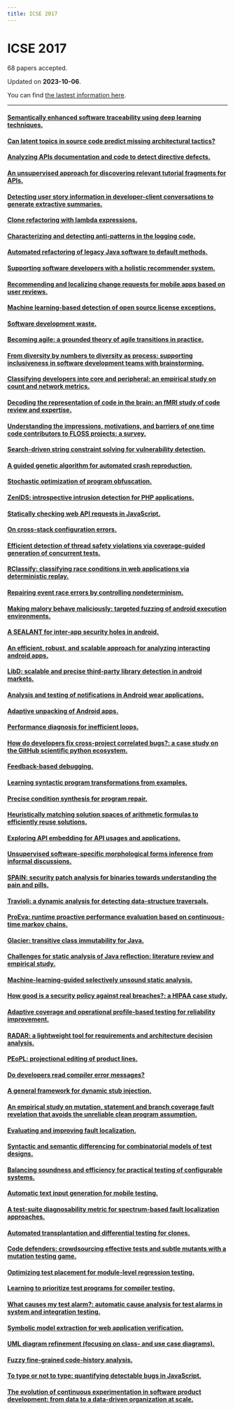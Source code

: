 ```yaml
---
title: ICSE 2017
---
```


# ICSE 2017

68 papers accepted.

Updated on **2023-10-06**.



You can find [the lastest information here](https://dblp.org/db/conf/icse/icse2017.html).

---

#### [Semantically enhanced software traceability using deep learning techniques.](https://doi.org/10.1109/ICSE.2017.9)

#### [Can latent topics in source code predict missing architectural tactics?](https://doi.org/10.1109/ICSE.2017.10)

#### [Analyzing APIs documentation and code to detect directive defects.](https://doi.org/10.1109/ICSE.2017.11)

#### [An unsupervised approach for discovering relevant tutorial fragments for APIs.](https://doi.org/10.1109/ICSE.2017.12)

#### [Detecting user story information in developer-client conversations to generate extractive summaries.](https://doi.org/10.1109/ICSE.2017.13)

#### [Clone refactoring with lambda expressions.](https://doi.org/10.1109/ICSE.2017.14)

#### [Characterizing and detecting anti-patterns in the logging code.](https://doi.org/10.1109/ICSE.2017.15)

#### [Automated refactoring of legacy Java software to default methods.](https://doi.org/10.1109/ICSE.2017.16)

#### [Supporting software developers with a holistic recommender system.](https://doi.org/10.1109/ICSE.2017.17)

#### [Recommending and localizing change requests for mobile apps based on user reviews.](https://doi.org/10.1109/ICSE.2017.18)

#### [Machine learning-based detection of open source license exceptions.](https://doi.org/10.1109/ICSE.2017.19)

#### [Software development waste.](https://doi.org/10.1109/ICSE.2017.20)

#### [Becoming agile: a grounded theory of agile transitions in practice.](https://doi.org/10.1109/ICSE.2017.21)

#### [From diversity by numbers to diversity as process: supporting inclusiveness in software development teams with brainstorming.](https://doi.org/10.1109/ICSE.2017.22)

#### [Classifying developers into core and peripheral: an empirical study on count and network metrics.](https://doi.org/10.1109/ICSE.2017.23)

#### [Decoding the representation of code in the brain: an fMRI study of code review and expertise.](https://doi.org/10.1109/ICSE.2017.24)

#### [Understanding the impressions, motivations, and barriers of one time code contributors to FLOSS projects: a survey.](https://doi.org/10.1109/ICSE.2017.25)

#### [Search-driven string constraint solving for vulnerability detection.](https://doi.org/10.1109/ICSE.2017.26)

#### [A guided genetic algorithm for automated crash reproduction.](https://doi.org/10.1109/ICSE.2017.27)

#### [Stochastic optimization of program obfuscation.](https://doi.org/10.1109/ICSE.2017.28)

#### [ZenIDS: introspective intrusion detection for PHP applications.](https://doi.org/10.1109/ICSE.2017.29)

#### [Statically checking web API requests in JavaScript.](https://doi.org/10.1109/ICSE.2017.30)

#### [On cross-stack configuration errors.](https://doi.org/10.1109/ICSE.2017.31)

#### [Efficient detection of thread safety violations via coverage-guided generation of concurrent tests.](https://doi.org/10.1109/ICSE.2017.32)

#### [RClassify: classifying race conditions in web applications via deterministic replay.](https://doi.org/10.1109/ICSE.2017.33)

#### [Repairing event race errors by controlling nondeterminism.](https://doi.org/10.1109/ICSE.2017.34)

#### [Making malory behave maliciously: targeted fuzzing of android execution environments.](https://doi.org/10.1109/ICSE.2017.35)

#### [A SEALANT for inter-app security holes in android.](https://doi.org/10.1109/ICSE.2017.36)

#### [An efficient, robust, and scalable approach for analyzing interacting android apps.](https://doi.org/10.1109/ICSE.2017.37)

#### [LibD: scalable and precise third-party library detection in android markets.](https://doi.org/10.1109/ICSE.2017.38)

#### [Analysis and testing of notifications in Android wear applications.](https://doi.org/10.1109/ICSE.2017.39)

#### [Adaptive unpacking of Android apps.](https://doi.org/10.1109/ICSE.2017.40)

#### [Performance diagnosis for inefficient loops.](https://doi.org/10.1109/ICSE.2017.41)

#### [How do developers fix cross-project correlated bugs?: a case study on the GitHub scientific python ecosystem.](https://doi.org/10.1109/ICSE.2017.42)

#### [Feedback-based debugging.](https://doi.org/10.1109/ICSE.2017.43)

#### [Learning syntactic program transformations from examples.](https://doi.org/10.1109/ICSE.2017.44)

#### [Precise condition synthesis for program repair.](https://doi.org/10.1109/ICSE.2017.45)

#### [Heuristically matching solution spaces of arithmetic formulas to efficiently reuse solutions.](https://doi.org/10.1109/ICSE.2017.46)

#### [Exploring API embedding for API usages and applications.](https://doi.org/10.1109/ICSE.2017.47)

#### [Unsupervised software-specific morphological forms inference from informal discussions.](https://doi.org/10.1109/ICSE.2017.48)

#### [SPAIN: security patch analysis for binaries towards understanding the pain and pills.](https://doi.org/10.1109/ICSE.2017.49)

#### [Travioli: a dynamic analysis for detecting data-structure traversals.](https://doi.org/10.1109/ICSE.2017.50)

#### [ProEva: runtime proactive performance evaluation based on continuous-time markov chains.](https://doi.org/10.1109/ICSE.2017.51)

#### [Glacier: transitive class immutability for Java.](https://doi.org/10.1109/ICSE.2017.52)

#### [Challenges for static analysis of Java reflection: literature review and empirical study.](https://doi.org/10.1109/ICSE.2017.53)

#### [Machine-learning-guided selectively unsound static analysis.](https://doi.org/10.1109/ICSE.2017.54)

#### [How good is a security policy against real breaches?: a HIPAA case study.](https://doi.org/10.1109/ICSE.2017.55)

#### [Adaptive coverage and operational profile-based testing for reliability improvement.](https://doi.org/10.1109/ICSE.2017.56)

#### [RADAR: a lightweight tool for requirements and architecture decision analysis.](https://doi.org/10.1109/ICSE.2017.57)

#### [PEoPL: projectional editing of product lines.](https://doi.org/10.1109/ICSE.2017.58)

#### [Do developers read compiler error messages?](https://doi.org/10.1109/ICSE.2017.59)

#### [A general framework for dynamic stub injection.](https://doi.org/10.1109/ICSE.2017.60)

#### [An empirical study on mutation, statement and branch coverage fault revelation that avoids the unreliable clean program assumption.](https://doi.org/10.1109/ICSE.2017.61)

#### [Evaluating and improving fault localization.](https://doi.org/10.1109/ICSE.2017.62)

#### [Syntactic and semantic differencing for combinatorial models of test designs.](https://doi.org/10.1109/ICSE.2017.63)

#### [Balancing soundness and efficiency for practical testing of configurable systems.](https://doi.org/10.1109/ICSE.2017.64)

#### [Automatic text input generation for mobile testing.](https://doi.org/10.1109/ICSE.2017.65)

#### [A test-suite diagnosability metric for spectrum-based fault localization approaches.](https://doi.org/10.1109/ICSE.2017.66)

#### [Automated transplantation and differential testing for clones.](https://doi.org/10.1109/ICSE.2017.67)

#### [Code defenders: crowdsourcing effective tests and subtle mutants with a mutation testing game.](https://doi.org/10.1109/ICSE.2017.68)

#### [Optimizing test placement for module-level regression testing.](https://doi.org/10.1109/ICSE.2017.69)

#### [Learning to prioritize test programs for compiler testing.](https://doi.org/10.1109/ICSE.2017.70)

#### [What causes my test alarm?: automatic cause analysis for test alarms in system and integration testing.](https://doi.org/10.1109/ICSE.2017.71)

#### [Symbolic model extraction for web application verification.](https://doi.org/10.1109/ICSE.2017.72)

#### [UML diagram refinement (focusing on class- and use case diagrams).](https://doi.org/10.1109/ICSE.2017.73)

#### [Fuzzy fine-grained code-history analysis.](https://doi.org/10.1109/ICSE.2017.74)

#### [To type or not to type: quantifying detectable bugs in JavaScript.](https://doi.org/10.1109/ICSE.2017.75)

#### [The evolution of continuous experimentation in software product development: from data to a data-driven organization at scale.](https://doi.org/10.1109/ICSE.2017.76)

